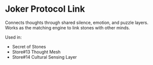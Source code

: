 
# Joker Protocol Link

Connects thoughts through shared silence, emotion, and puzzle layers. Works as the matching engine to link stones with other minds.

Used in:
- Secret of Stones
- Store#13 Thought Mesh
- Store#14 Cultural Sensing Layer
